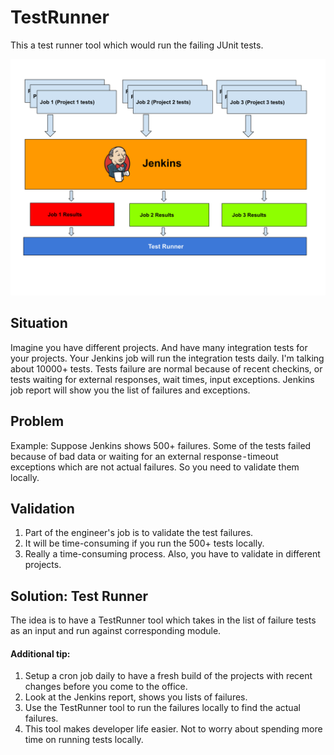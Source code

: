 # TestRunner
This a test runner tool which would run the failing JUnit tests. 

<img src="https://github.com/raghuramrangaraju/TestRunner/blob/master/Test%20Runner.svg">


## Situation
Imagine you have different projects. And have many integration tests for your projects. Your Jenkins job will run the integration tests daily. I'm talking about 10000+ tests. Tests failure are normal because of recent checkins, or tests waiting for external responses, wait times, input exceptions. Jenkins job report will show you the list of failures and exceptions.

## Problem
Example: Suppose Jenkins shows 500+ failures. 
Some of the tests failed because of bad data or waiting for an external response - timeout exceptions which are not actual failures. 
So you need to validate them locally.

## Validation
1. Part of the engineer's job is to validate the test failures.
2. It will be time-consuming if you run the 500+ tests locally.
3. Really a time-consuming process. Also, you have to validate in different projects.
## Solution: Test Runner 
  The idea is to have a TestRunner tool which takes in the list of failure tests as an input and run against corresponding module. 
####  Additional tip: 
1. Setup a cron job daily to have a fresh build of the projects with recent changes before you come to the office.
2. Look at the Jenkins report, shows you lists of failures.
3. Use the TestRunner tool to run the failures locally to find the actual failures.
4. This tool makes developer life easier. Not to worry about spending more time on running tests locally.
